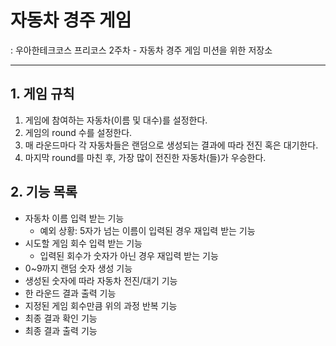 # 자동차 경주 게임

: 우아한테크코스 프리코스 2주차 - 자동차 경주 게임 미션을 위한 저장소

---

## 1. 게임 규칙

1. 게임에 참여하는 자동차(이름 및 대수)를 설정한다.
2. 게임의 round 수를 설정한다.
3. 매 라운드마다 각 자동차들은 랜덤으로 생성되는 결과에 따라 전진 혹은 대기한다. 
4. 마지막 round를 마친 후, 가장 많이 전진한 자동차(들)가 우승한다.

## 2. 기능 목록

- 자동차 이름 입력 받는 기능
    - 예외 상황: 5자가 넘는 이름이 입력된 경우 재입력 받는 기능
- 시도할 게임 회수 입력 받는 기능
    - 입력된 회수가 숫자가 아닌 경우 재입력 받는 기능
- 0~9까지 랜덤 숫자 생성 기능
- 생성된 숫자에 따라 자동차 전진/대기 기능
- 한 라운드 결과 출력 기능
- 지정된 게임 회수만큼 위의 과정 반복 기능
- 최종 결과 확인 기능
- 최종 결과 출력 기능